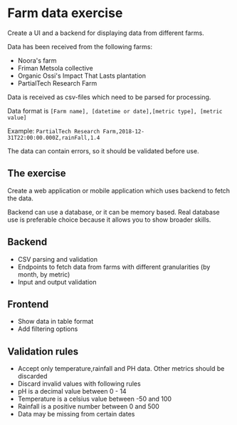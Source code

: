 # Farm data exercise
Create a UI and a backend for displaying data from different farms.

Data has been received from the following farms:
* Noora's farm
* Friman Metsola collective
* Organic Ossi's Impact That Lasts plantation 
* PartialTech Research Farm

Data is received as csv-files which need to be parsed for processing.

Data format is
`[Farm name], [datetime or date],[metric type], [metric value]`

Example:
`PartialTech Research Farm,2018-12-31T22:00:00.000Z,rainFall,1.4`

The data can contain errors, so it should be validated before use.

## The exercise

Create a web application or mobile application which uses backend to fetch the data.

Backend can use a database, or it can be memory based. Real database use is preferable choice because it allows you to show broader skills.

## Backend
* CSV parsing and validation
* Endpoints to fetch data from farms with different granularities (by month, by metric)
* Input and output validation

## Frontend
* Show data in table format 
* Add filtering options 

## Validation rules
* Accept only temperature,rainfall and PH data. Other metrics should be discarded
* Discard invalid values with following rules  
* pH is a decimal value between 0 - 14
* Temperature is a celsius value between -50 and 100
* Rainfall is a positive number between 0 and 500
* Data may be missing from certain dates


